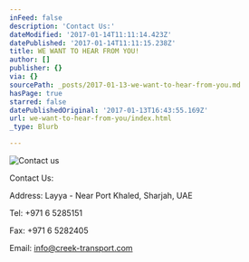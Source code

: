 ```yaml
---
inFeed: false
description: 'Contact Us:'
dateModified: '2017-01-14T11:11:14.423Z'
datePublished: '2017-01-14T11:11:15.238Z'
title: WE WANT TO HEAR FROM YOU!
author: []
publisher: {}
via: {}
sourcePath: _posts/2017-01-13-we-want-to-hear-from-you.md
hasPage: true
starred: false
datePublishedOriginal: '2017-01-13T16:43:55.169Z'
url: we-want-to-hear-from-you/index.html
_type: Blurb

---
```

![Contact us](https://the-grid-user-content.s3-us-west-2.amazonaws.com/9c985531-2c36-44f8-95c8-fda5d9defa77.jpg)

Contact Us:

Address: Layya - Near Port Khaled, Sharjah, UAE

Tel: +971 6 5285151

Fax: +971 6 5282405

Email: info@creek-transport.com
